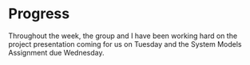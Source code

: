 # Progress
  Throughout the week, the group and I have been working hard on the project presentation coming for us on Tuesday and the System Models Assignment due Wednesday. 
